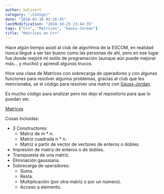 ```yaml
---
author: halivert
category: "¡Código!"
date: "2018-03-10 02:26:45"
lastModification: "2018-10-25 23:44:35"
tags: ["C++", "Matrices", "Gauss-Jordan"]
title: "Matrices en C++"
---
```


Hace algún tiempo asistí al club de algoritmia de la ESCOM, en realidad nunca
llegué a ser tan bueno como las personas de ahí, pero en ese lugar fue donde
mejoré mi estilo de programación (aunque aún puede mejorar más... y mucho) y
aprendí algunos trucos.

<!-- Seguir leyendo -->

Hice una clase de Matrices con sobrecarga de operadores y con algunas funciones
para resolver algunos problemas, gracias al club que les mencionaba, sé el
código para resolver una matriz con [Gauss-Jordan][1].

Es mucho código para analizar pero les dejo el repositorio para que lo puedan
ver.

[Matrices][2]

Cosas incluidas:

- 3 Constructores:
  - Matriz de m \* n.
  - Matriz cuadrada n \* n.
  - Matriz a partir de vector de vectores de enteros o dobles.
- Impresión de matriz de enteros o de dobles.
- Transpuesta de una matriz.
- Eliminación gaussiana.
- Sobrecarga de operadores:
  - Suma.
  - Resta.
  - Multiplicación (por otra matriz o por un número).
  - Acceso a elemento.

[1]: https://es.wikipedia.org/wiki/Eliminación_de_Gauss-Jordan
[2]: https://github.com/halivert/hali-matrices
